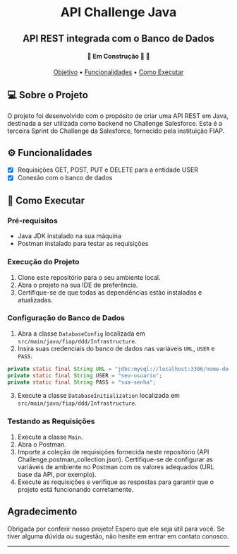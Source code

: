 <h1 align="center">API Challenge Java</h1>
<h2 align="center">API REST integrada com o Banco de Dados</h2>
<h4 align="center">
	🚧 Em Construção 🚀 🚧
</h4>
<p align="center">
 <a href="#objetivo">Objetivo</a> •
 <a href="#funcionalidades">Funcionalidades</a> • 
 <a href="#executar">Como Executar</a>
</p>

## 💻 Sobre o Projeto
O projeto foi desenvolvido com o propósito de criar uma API REST em Java, destinada a ser utilizada como backend no Challenge Salesforce. Esta é a terceira Sprint do Challenge da Salesforce, fornecido pela instituição FIAP.

## ⚙️ Funcionalidades
- [x] Requisições GET, POST, PUT e DELETE para a entidade USER
- [x] Conexão com o banco de dados

## 🚀 Como Executar
### Pré-requisitos

- Java JDK instalado na sua máquina
- Postman instalado para testar as requisições

### Execução do Projeto

1. Clone este repositório para o seu ambiente local.
2. Abra o projeto na sua IDE de preferência.
3. Certifique-se de que todas as dependências estão instaladas e atualizadas.



### Configuração do Banco de Dados

1. Abra a classe `DatabaseConfig` localizada em `src/main/java/fiap/ddd/Infrastructure`.
2. Insira suas credenciais do banco de dados nas variáveis `URL`, `USER` e `PASS`.

```java
private static final String URL = "jdbc:mysql://localhost:3306/nome-do-banco";
private static final String USER = "seu-usuario";
private static final String PASS = "sua-senha";
```
3. Execute a classe `DatabaseInitialization` localizada em `src/main/java/fiap/ddd/Infrastructure`.


### Testando as Requisições
1. Execute a classe `Main`.
2. Abra o Postman.
3. Importe a coleção de requisições fornecida neste repositório (API Challenge.postman_collection.json).
Certifique-se de configurar as variáveis de ambiente no Postman com os valores adequados (URL base da API, por exemplo).
4. Execute as requisições e verifique as respostas para garantir que o projeto está funcionando corretamente.

## Agradecimento

Obrigada por conferir nosso projeto! Espero que ele seja útil para você. Se tiver alguma dúvida ou sugestão, não hesite em entrar em contato conosco.

---
